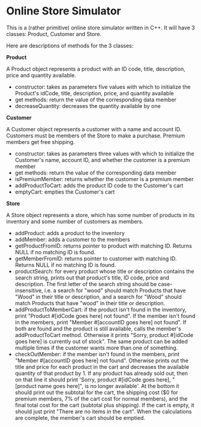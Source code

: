 # Online Store Simulator

This is a (rather primitive) online store simulator written in C++. It will have 3 classes: Product, Customer and Store.

Here are descriptions of methods for the 3 classes:

**Product**

A Product object represents a product with an ID code, title, description, price and quantity available.

- constructor: takes as parameters five values with which to initialize the Product's idCode, title, description, price, and quantity available
- get methods: return the value of the corresponding data member
- decreaseQuantity: decreases the quantity available by one

**Customer**

A Customer object represents a customer with a name and account ID. Customers must be members of the Store to make a purchase. Premium members get free shipping.

- constructor: takes as parameters three values with which to initialize the Customer's name, account ID, and whether the customer is a premium member
- get methods: return the value of the corresponding data member
- isPremiumMember: returns whether the customer is a premium member
- addProductToCart: adds the product ID code to the Customer's cart
- emptyCart: empties the Customer's cart

**Store**

A Store object represents a store, which has some number of products in its inventory and some number of customers as members.

- addProduct: adds a product to the inventory
- addMember: adds a customer to the members
- getProductFromID: returns pointer to product with matching ID. Returns NULL if no matching ID is found.
- getMemberFromID: returns pointer to customer with matching ID. Returns NULL if no matching ID is found.
- productSearch: for every product whose title or description contains the search string, prints out that product's title, ID code, price and description. The first letter of the search string should be case-insensitive, i.e. a search for "wood" should match Products that have "Wood" in their title or description, and a search for "Wood" should match Products that have "wood" in their title or description.
- addProductToMemberCart: if the product isn't found in the inventory, print "Product #[idCode goes here] not found". If the member isn't found in the members, print "Member #[accountID goes here] not found". If both are found and the product is still available, calls the member's addProductToCart method. Otherwise it prints "Sorry, product #[idCode goes here] is currently out of stock". The same product can be added multiple times if the customer wants more than one of something.
- checkOutMember: if the member isn't found in the members, print "Member #[accountID goes here] not found". Otherwise prints out the title and price for each product in the cart and decreases the available quantity of that product by 1. If any product has already sold out, then on that line it should print 'Sorry, product #[idCode goes here], "[product name goes here]", is no longer available'. At the bottom it should print out the subtotal for the cart, the shipping cost ($0 for premium members, 7% of the cart cost for normal members), and the final total cost for the cart (subtotal plus shipping). If the cart is empty, it should just print "There are no items in the cart". When the calculations are complete, the member's cart should be emptied.
